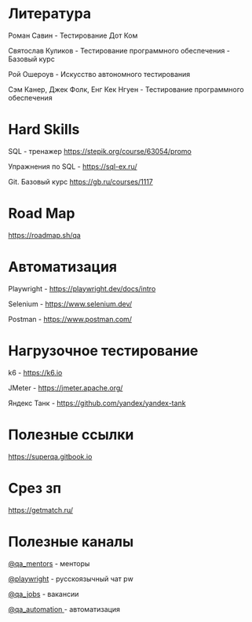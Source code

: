 # Литература
Роман Савин - Тестирование Дот Ком

Святослав Куликов - Тестирование программного обеспечения - Базовый курс

Рой Ошероув - Искусство автономного тестирования

Сэм Канер, Джек Фолк, Енг Кек Нгуен - Тестирование программного обеспечения

# Hard Skills
SQL - тренажер https://stepik.org/course/63054/promo

Упражнения по SQL - https://sql-ex.ru/

Git. Базовый курс https://gb.ru/courses/1117

# Road Map
https://roadmap.sh/qa

# Автоматизация
Playwright - https://playwright.dev/docs/intro

Selenium - https://www.selenium.dev/

Postman - https://www.postman.com/

# Нагрузочное тестирование
k6 - https://k6.io

JMeter - https://jmeter.apache.org/

Яндекс Танк - https://github.com/yandex/yandex-tank

# Полезные ссылки 

https://superqa.gitbook.io

# Срез зп 

https://getmatch.ru/

# Полезные каналы

[@qa_mentors](https://t.me/qa_mentors ) - менторы 

[@playwright](https://t.me/playwright)  - русскоязычный чат pw

[@qa_jobs](https://t.me/qa_jobs) - вакансии 

[@qa_automation ](https://t.me/qa_automation) - автоматизация
